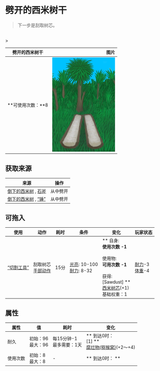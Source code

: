 # 劈开的西米树干  
> 下一步是刮取树芯。  
<br>  
>   
  
  劈开的西米树干  |   图片   
 ----  |  ----:   
 **可使用次数：**8  |  <img decoding="async" src="Sprite/SagoPalmSplit.png" href="a.md" style="max-width:300px;max-height:300px;">   
  
## 获取来源  
来源  |  操作  
----  |  ----  
[倒下的西米树](SagoPalmFelled.md) , [石斧](StoneAxe.md)  |  从中劈开  
[倒下的西米树](SagoPalmFelled.md) , [“锤”](tag_Axe.md)  |  从中劈开  
## 可拖入  
使用  |  动作  |  耗时  |  条件  |  变化  |  玩家状态  
----  |  ----  |  ----  |  ----  |  ----  |  ----  
[“切割工具”](tag_Cutter.md)  |  刮取树芯<br>[手部动作](HandAction.md)  |  15分  |  [光亮](Light.md): 10-100<br>[耐力](Stamina.md): 8-32  |  ** 自身: **<br>使用次数  -1<br><br>** 使用物: **<br>可用次数  -1<br><br>** 获得: **<br>** [Sawdust] **<br>  [西米树芯](SagoSawdust.md)(+1)<br>基础权重：1  |  [耐力](Stamina.md)-3<br>[体重](Weight.md)-4  
## 属性   
属性  |  值  |  耗时  |  变化  
----  |  ----  |  ----  |  ----  
耐久  |  初始：96<br>最大：96  |  每15分钟-1<br>最多需要：1天  |  ** 到达0时： **<br>** [1] **<br>  [腐烂物(猕猴窝)](RottenRemains.md)(+2～+4)<br>  
使用次数  |  初始：8<br>最大：8  |  -  |  ** 到达0时： **<br>  


<script>document.title="劈开的西米树干 - 卡牌生存百科 Card Survival Wiki";</script>